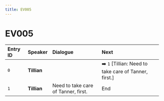 ```yaml
---
title: EV005
---
```


# EV005


| Entry ID | Speaker | Dialogue | Next |
| :------- | :------ | :------- | :------------ |
| `0` | **Tillian** |  | ➡️ `1` \[Tillian: Need to take care of Tanner, first\.\] |
| `1` | **Tillian** | Need to take care of Tanner, first\. | End |
